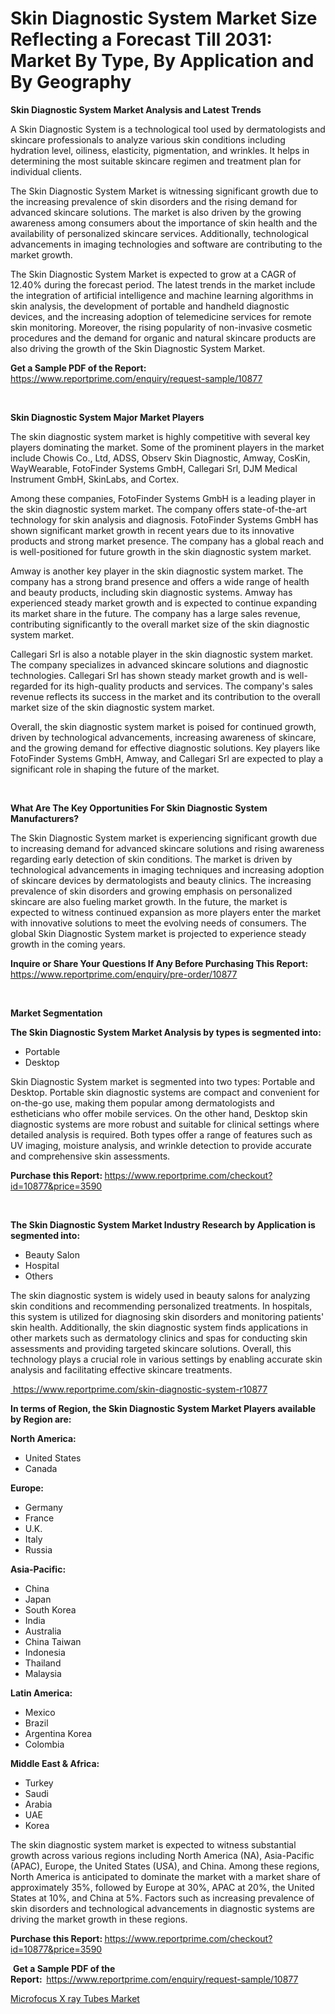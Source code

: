 <p><h1>Skin Diagnostic System Market Size Reflecting a Forecast Till 2031: Market By Type, By Application and By Geography</h1></p><p><strong>Skin Diagnostic System Market Analysis and Latest Trends</strong></p>
<p><p>A Skin Diagnostic System is a technological tool used by dermatologists and skincare professionals to analyze various skin conditions including hydration level, oiliness, elasticity, pigmentation, and wrinkles. It helps in determining the most suitable skincare regimen and treatment plan for individual clients.</p><p>The Skin Diagnostic System Market is witnessing significant growth due to the increasing prevalence of skin disorders and the rising demand for advanced skincare solutions. The market is also driven by the growing awareness among consumers about the importance of skin health and the availability of personalized skincare services. Additionally, technological advancements in imaging technologies and software are contributing to the market growth.</p><p>The Skin Diagnostic System Market is expected to grow at a CAGR of 12.40% during the forecast period. The latest trends in the market include the integration of artificial intelligence and machine learning algorithms in skin analysis, the development of portable and handheld diagnostic devices, and the increasing adoption of telemedicine services for remote skin monitoring. Moreover, the rising popularity of non-invasive cosmetic procedures and the demand for organic and natural skincare products are also driving the growth of the Skin Diagnostic System Market.</p></p>
<p><strong>Get a Sample PDF of the Report:&nbsp;</strong> <a href="https://www.reportprime.com/enquiry/request-sample/10877">https://www.reportprime.com/enquiry/request-sample/10877</a></p>
<p>&nbsp;</p>
<p><strong>Skin Diagnostic System Major Market Players</strong></p>
<p><p>The skin diagnostic system market is highly competitive with several key players dominating the market. Some of the prominent players in the market include Chowis Co., Ltd, ADSS, Observ Skin Diagnostic, Amway, CosKin, WayWearable, FotoFinder Systems GmbH, Callegari Srl, DJM Medical Instrument GmbH, SkinLabs, and Cortex.</p><p>Among these companies, FotoFinder Systems GmbH is a leading player in the skin diagnostic system market. The company offers state-of-the-art technology for skin analysis and diagnosis. FotoFinder Systems GmbH has shown significant market growth in recent years due to its innovative products and strong market presence. The company has a global reach and is well-positioned for future growth in the skin diagnostic system market.</p><p>Amway is another key player in the skin diagnostic system market. The company has a strong brand presence and offers a wide range of health and beauty products, including skin diagnostic systems. Amway has experienced steady market growth and is expected to continue expanding its market share in the future. The company has a large sales revenue, contributing significantly to the overall market size of the skin diagnostic system market.</p><p>Callegari Srl is also a notable player in the skin diagnostic system market. The company specializes in advanced skincare solutions and diagnostic technologies. Callegari Srl has shown steady market growth and is well-regarded for its high-quality products and services. The company's sales revenue reflects its success in the market and its contribution to the overall market size of the skin diagnostic system market. </p><p>Overall, the skin diagnostic system market is poised for continued growth, driven by technological advancements, increasing awareness of skincare, and the growing demand for effective diagnostic solutions. Key players like FotoFinder Systems GmbH, Amway, and Callegari Srl are expected to play a significant role in shaping the future of the market.</p></p>
<p>&nbsp;</p>
<p><strong>What Are The Key Opportunities For Skin Diagnostic System Manufacturers?</strong></p>
<p><p>The Skin Diagnostic System market is experiencing significant growth due to increasing demand for advanced skincare solutions and rising awareness regarding early detection of skin conditions. The market is driven by technological advancements in imaging techniques and increasing adoption of skincare devices by dermatologists and beauty clinics. The increasing prevalence of skin disorders and growing emphasis on personalized skincare are also fueling market growth. In the future, the market is expected to witness continued expansion as more players enter the market with innovative solutions to meet the evolving needs of consumers. The global Skin Diagnostic System market is projected to experience steady growth in the coming years.</p></p>
<p><strong>Inquire or Share Your Questions If Any Before Purchasing This Report:</strong> <a href="https://www.reportprime.com/enquiry/pre-order/10877">https://www.reportprime.com/enquiry/pre-order/10877</a></p>
<p>&nbsp;</p>
<p><strong>Market Segmentation</strong></p>
<p><strong>The Skin Diagnostic System Market Analysis by types is segmented into:</strong></p>
<p><ul><li>Portable</li><li>Desktop</li></ul></p>
<p><p>Skin Diagnostic System market is segmented into two types: Portable and Desktop. Portable skin diagnostic systems are compact and convenient for on-the-go use, making them popular among dermatologists and estheticians who offer mobile services. On the other hand, Desktop skin diagnostic systems are more robust and suitable for clinical settings where detailed analysis is required. Both types offer a range of features such as UV imaging, moisture analysis, and wrinkle detection to provide accurate and comprehensive skin assessments.</p></p>
<p><strong>Purchase this Report:&nbsp;</strong><a href="https://www.reportprime.com/checkout?id=10877&price=3590">https://www.reportprime.com/checkout?id=10877&price=3590</a></p>
<p>&nbsp;</p>
<p><strong>The Skin Diagnostic System Market Industry Research by Application is segmented into:</strong></p>
<p><ul><li>Beauty Salon</li><li>Hospital</li><li>Others</li></ul></p>
<p><p>The skin diagnostic system is widely used in beauty salons for analyzing skin conditions and recommending personalized treatments. In hospitals, this system is utilized for diagnosing skin disorders and monitoring patients' skin health. Additionally, the skin diagnostic system finds applications in other markets such as dermatology clinics and spas for conducting skin assessments and providing targeted skincare solutions. Overall, this technology plays a crucial role in various settings by enabling accurate skin analysis and facilitating effective skincare treatments.</p></p>
<p><a href="https://www.reportprime.com/skin-diagnostic-system-r10877">&nbsp;https://www.reportprime.com/skin-diagnostic-system-r10877</a></p>
<p><strong>In terms of Region, the Skin Diagnostic System Market Players available by Region are:</strong></p>
<p>
    <p> <strong> North America: </strong>
        <ul>
            <li>United States</li>
            <li>Canada</li>
        </ul>
        </p> 
    <p> <strong> Europe: </strong>
        <ul>
            <li>Germany</li>
            <li>France</li>
            <li>U.K.</li>
            <li>Italy</li>
            <li>Russia</li>
        </ul>
        </p> 
    <p> <strong> Asia-Pacific: </strong>
        <ul>
            <li>China</li>
            <li>Japan</li>
            <li>South Korea</li>
            <li>India</li>
            <li>Australia</li>
            <li>China Taiwan</li>
            <li>Indonesia</li>
            <li>Thailand</li>
            <li>Malaysia</li>
        </ul>
        </p> 
    <p> <strong> Latin America: </strong>
        <ul>
            <li>Mexico</li>
            <li>Brazil</li>
            <li>Argentina Korea</li>
            <li>Colombia</li>
        </ul>
        </p> 
    <p> <strong> Middle East & Africa: </strong>
        <ul>
            <li>Turkey</li>
            <li>Saudi</li>
            <li>Arabia</li>
            <li>UAE</li>
            <li>Korea</li>
        </ul>
    </p>
    </p>
<p><p>The skin diagnostic system market is expected to witness substantial growth across various regions including North America (NA), Asia-Pacific (APAC), Europe, the United States (USA), and China. Among these regions, North America is anticipated to dominate the market with a market share of approximately 35%, followed by Europe at 30%, APAC at 20%, the United States at 10%, and China at 5%. Factors such as increasing prevalence of skin disorders and technological advancements in diagnostic systems are driving the market growth in these regions.</p></p>
<p><strong>Purchase this Report: </strong><a href="https://www.reportprime.com/checkout?id=10877&price=3590">https://www.reportprime.com/checkout?id=10877&price=3590</a></p>
<p>&nbsp;<strong>Get a Sample PDF of the Report:&nbsp;&nbsp;</strong><a href="https://www.reportprime.com/enquiry/request-sample/10877">https://www.reportprime.com/enquiry/request-sample/10877</a></p>
<p><strong></strong></p>
<p><p><a href="https://eight-handstand-8fb.notion.site/Microfocus-X-ray-Tubes-Market-Size-Reveals-the-Best-Marketing-Channels-In-Global-Industry-193da92d86424a24a54fe63f780f3c1f">Microfocus X ray Tubes Market</a></p></p>
